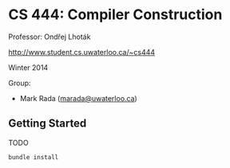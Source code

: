# CS 444: Compiler Construction 

Professor: Ondřej Lhoták

http://www.student.cs.uwaterloo.ca/~cs444

Winter 2014

Group:

  - Mark Rada (marada@uwaterloo.ca)

## Getting Started

TODO

```sh
bundle install
```


